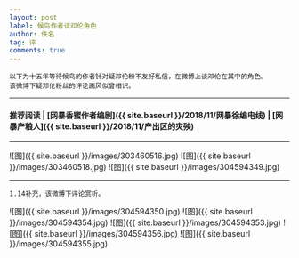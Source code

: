 ```yaml
---
layout: post
label: 候鸟作者谈邓伦角色
author: 佚名
tag: 评
comments: true
---
```


    以下为十五年等待候鸟的作者针对疑邓伦粉不友好私信，在微博上谈邓伦在其中的角色。
    该微博下疑邓伦粉丝的评论画风似曾相识。
    
---

#### 推荐阅读 \| [网暴香蜜作者编剧]({{ site.baseurl }}/2018/11/网暴徐编电线) \| [网暴产粮人]({{ site.baseurl }}/2018/11/产出区的灾殃)

---



![图]({{ site.baseurl }}/images/303460516.jpg)
![图]({{ site.baseurl }}/images/303460518.jpg)
![图]({{ site.baseurl }}/images/304594349.jpg)

---

    1.14补充，该微博下评论赏析。

![图]({{ site.baseurl }}/images/304594350.jpg)
![图]({{ site.baseurl }}/images/304594354.jpg)
![图]({{ site.baseurl }}/images/304594353.jpg)
![图]({{ site.baseurl }}/images/304594356.jpg)
![图]({{ site.baseurl }}/images/304594355.jpg)

